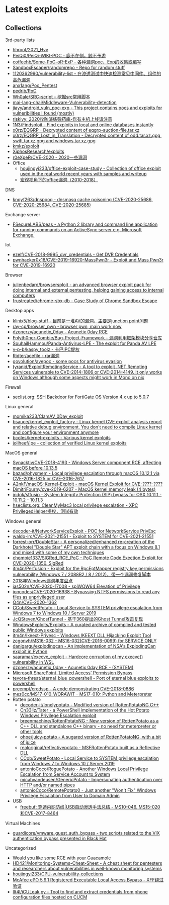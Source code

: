 # Latest exploits

## Collections

3rd-party lists

* [hhroot/2021_Hvv](https://github.com/hhroot/2021_Hvv)
* [PeiQi0/PeiQi-WIKI-POC - 鹿不在侧，鲸不予游](https://github.com/PeiQi0/PeiQi-WIKI-POC)
* [coffeehb/Some-PoC-oR-ExP - 各种漏洞poc、Exp的收集或编写](https://github.com/coffeehb/Some-PoC-oR-ExP)
* [SandboxEscaper/randomrepo - Repo for random stuff](https://github.com/SandboxEscaper/randomrepo)
* [1120362990/vulnerability-list - 在渗透测试中快速检测常见中间件、组件的高危漏洞](https://github.com/1120362990/vulnerability-list)
* [anx1ang/Poc_Pentest](https://github.com/anx1ang/Poc_Pentest)
* [pedrib/PoC](https://github.com/pedrib/PoC)
* [Wh0ale/SRC-script - 挖掘src常用脚本](https://github.com/Wh0ale/SRC-script)
* [mai-lang-chai/Middleware-Vulnerability-detection](https://github.com/mai-lang-chai/Middleware-Vulnerability-detection)
* [jiayy/android_vuln_poc-exp - This project contains pocs and exploits for vulneribilities I found (mostly)](https://github.com/jiayy/android_vuln_poc-exp)
* [riskivy: 2020攻防演练弹药库-您有主机上线请注意](https://blog.riskivy.com/2020%E6%94%BB%E9%98%B2%E6%BC%94%E7%BB%83%E5%BC%B9%E8%8D%AF%E5%BA%93-%E6%82%A8%E6%9C%89%E4%B8%BB%E6%9C%BA%E4%B8%8A%E7%BA%BF%E8%AF%B7%E6%B3%A8%E6%84%8F/)
* [1N3/Findsploit - Find exploits in local and online databases instantly](https://github.com/1N3/Findsploit)
* [x0rz/EQGRP - Decrypted content of eqgrp-auction-file.tar.xz](https://github.com/x0rz/EQGRP)
* [x0rz/EQGRP_Lost_in_Translation - Decrypted content of odd.tar.xz.gpg, swift.tar.xz.gpg and windows.tar.xz.gpg](https://github.com/x0rz/EQGRP_Lost_in_Translation)
* [kmkz/exploit](https://github.com/kmkz/exploit)
* [XiphosResearch/exploits](https://github.com/XiphosResearch/exploits)
* [r0eXpeR/CVE-2020 - 2020一些漏洞](https://github.com/r0eXpeR/CVE-2020)
* Office
  * [houjingyi233/office-exploit-case-study - Collection of office exploit used in the real world recent years with samples and writeup](https://github.com/houjingyi233/office-exploit-case-study)
  * [宏观视角下的office漏洞（2010-2018）](https://www.anquanke.com/post/id/180067)

DNS

* [knqyf263/dnspooq - dnsmasq cache poisoning (CVE-2020-25686, CVE-2020-25684, CVE-2020-25685)](https://github.com/knqyf263/dnspooq)

Exchange server

* [FSecureLABS/peas - a Python 2 library and command line application for running commands on an ActiveSync server e.g. Microsoft Exchange.](https://github.com/FSecureLABS/peas)

Iot

* [ezelf/CVE-2018-9995_dvr_credentials - Get DVR Credentials](https://github.com/ezelf/CVE-2018-9995_dvr_credentials)
* [pwnhacker0x18/CVE-2019-16920-MassPwn3r - Exploit and Mass Pwn3r for CVE-2019-16920](https://github.com/pwnhacker0x18/CVE-2019-16920-MassPwn3r)

Browser

* [julienbedard/browsersploit - an advanced browser exploit pack for doing internal and external pentesting, helping gaining access to internal computers](https://github.com/julienbedard/browsersploit)
* [frustreated/chrome-sbx-db - Case Study of Chrome Sandbox Escape](https://github.com/frustreated/chrome-sbx-db)

Desktop apps

* [klinix5/blog-stuff - 目前是一堆AV的漏洞，主要是junction point问题](https://github.com/klinix5/blog-stuff)
* [ray-cp/browser_pwn - browser pwn, main work now](https://github.com/ray-cp/browser_pwn)
* [dzonerzy/acunetix_0day - Acunetix 0day RCE](https://github.com/dzonerzy/acunetix_0day)
* [Fplyth0ner-Combie/Bug-Project-Framework - 漏洞利用框架模块分享仓库](https://github.com/Fplyth0ner-Combie/Bug-Project-Framework)
* [SouhailHammou/Panda-Antivirus-LPE - The exploit for Panda AV LPE](https://github.com/SouhailHammou/Panda-Antivirus-LPE)
* [v-p-b/kaspy_toolz - 卡巴IPC提权](https://github.com/v-p-b/kaspy_toolz)
* [Ridter/acefile - rar漏洞](https://github.com/Ridter/acefile)
* [govolution/avepoc - some pocs for antivirus evasion](https://github.com/govolution/avepoc)
* [tyranid/ExploitRemotingService - A tool to exploit .NET Remoting Services vulnerable to CVE-2014-1806 or CVE-2014-4149. It only works on Windows although some aspects might work in Mono on nix](https://github.com/tyranid/ExploitRemotingService)

Firewall

* [seclist.org: SSH Backdoor for FortiGate OS Version 4.x up to 5.0.7](https://seclists.org/fulldisclosure/2016/Jan/26)

Linux general

* [momika233/ClamAV_0Day_exploit](https://github.com/momika233/ClamAV_0Day_exploit/)
* [bsauce/kernel_exploit_factory - Linux kernel CVE exploit analysis report and relative debug environment. You don't need to compile Linux kernel and configure your environment anymore](https://github.com/bsauce/kernel_exploit_factory)
* [bcoles/kernel-exploits - Various kernel exploits](https://github.com/bcoles/kernel-exploits)
* [jollheef/lpe - collection of verified Linux kernel exploits](https://github.com/jollheef/lpe)

MacOS general

* [Synacktiv/CVE-2018-4193 - Windows Server component RCE, affecting macOS before 10.13.5](https://github.com/Synacktiv/CVE-2018-4193)
* [bazad/physmem - Local privilege escalation through macOS 10.12.1 via CVE-2016-1825 or CVE-2016-7617](https://github.com/bazad/physmem)
* [A2nkF/macOS-Kernel-Exploit - macOS Kernel Exploit for CVE-????-????](https://github.com/A2nkF/macOS-Kernel-Exploit/)
* [DimitriFourny/cve-2019-6207 - MacOS kernel memory leak (4 bytes)](https://github.com/DimitriFourny/cve-2019-6207)
* [jndok/stfusip - System Integrity Protection (SIP) bypass for OSX 10.11.1 - 10.11.2 - 10.11.3](https://github.com/jndok/stfusip)
* [hseclists.org: CleanMyMac3 local privilege escalation - XPC PrivilegedHelper提权，测试有效](https://seclists.org/fulldisclosure/2018/Jul/77)

Windows general

* [decoder-it/NetworkServiceExploit - POC for NetworkService PrivEsc](https://github.com/decoder-it/NetworkServiceExploit)
* [waldo-irc/CVE-2021-21551 - Exploit to SYSTEM for CVE-2021-21551](https://github.com/waldo-irc/CVE-2021-21551)
* [forrest-orr/DoubleStar - A personalized/enhanced re-creation of the Darkhotel "Double Star" APT exploit chain with a focus on Windows 8.1 and mixed with some of my own techniques](https://github.com/forrest-orr/DoubleStar)
* [chompie1337/SIGRed_RCE_PoC - PoC Remote Code Exection Exploit for CVE-2020-1350, SigRed](https://github.com/chompie1337/SIGRed_RCE_PoC)
* [itm4n/Perfusion - Exploit for the RpcEptMapper registry key permissions vulnerability (Windows 7 / 2088R2 / 8 / 2012)，带一个漏洞修复脚本](https://github.com/itm4n/Perfusion)
* [2018年Windows漏洞年度盘点](https://www.freebuf.com/articles/paper/194868.html)
* [jas502n/CVE-2020-17008 - splWOW64 Elevation of Privilege](https://github.com/jas502n/CVE-2020-17008)
* [ioncodes/CVE-2020-16938 - Bypassing NTFS permissions to read any files as unprivileged user](https://github.com/ioncodes/CVE-2020-16938)
* [Q4n/CVE-2020-1362](https://github.com/Q4n/CVE-2020-1362)
* [CCob/SweetPotato - Local Service to SYSTEM privilege escalation from Windows 7 to Windows 10 / Server 2019](https://github.com/CCob/SweetPotato)
* [JcQSteven/GhostTunnel - 基于360提出的Ghost Tunnel攻击复现](https://github.com/JcQSteven/GhostTunnel)
* [WindowsExploits/Exploits - A curated archive of complied and tested public Windows exploits](https://github.com/WindowsExploits/Exploits)
* [itm4n/Ikeext-Privesc - Windows IKEEXT DLL Hijacking Exploit Tool](https://github.com/itm4n/Ikeext-Privesc)
* [zcgonvh/MS16-032 - MS16-032(CVE-2016-0099) for SERVICE ONLY](https://github.com/zcgonvh/MS16-032)
* [danigargu/explodingcan - An implementation of NSA's ExplodingCan exploit in Python](https://github.com/danigargu/explodingcan)
* [saaramar/execve_exploit - Hardcore corruption of my execve() vulnerability in WSL](https://github.com/saaramar/execve_exploit)
* [dzonerzy/acunetix_0day - Acunetix 0day RCE - (SYSTEM)](https://github.com/dzonerzy/acunetix_0day)
* [Microsoft SharePoint 'Limited Access' Permission Bypass](https://cxsecurity.com/issue/WLB-2018010069)
* [tevora-threat/eternal_blue_powershell - Port of eternal blue exploits to powershell](https://github.com/tevora-threat/eternal_blue_powershell)
* [preempt/credssp - A code demonstrating CVE-2018-0886](https://github.com/preempt/credssp)
* [mez0cc/MS17-010_WORAWIT - MS17-010: Python and Meterpreter](https://github.com/mez0cc/MS17-010_WORAWIT)
* Rotten potato
  * [decoder-it/lonelypotato - Modified version of RottenPotatoNG C++](https://github.com/decoder-it/lonelypotato)
  * [Cn33liz/Tater - a PowerShell implementation of the Hot Potato Windows Privilege Escalation exploit](https://github.com/Cn33liz/Tater)
  * [breenmachine/RottenPotatoNG - New version of RottenPotato as a C++ DLL and standalone C++ binary - no need for meterpreter or other tools](https://github.com/breenmachine/RottenPotatoNG)  
  * [ohpe/juicy-potato - A sugared version of RottenPotatoNG, with a bit of juice](https://github.com/ohpe/juicy-potato)
  * [realoriginal/reflectivepotato - MSFRottenPotato built as a Reflective DLL](https://github.com/realoriginal/reflectivepotato)
  * [CCob/SweetPotato - Local Service to SYSTEM privilege escalation from Windows 7 to Windows 10 / Server 2019](https://github.com/CCob/SweetPotato)
  * [antonioCoco/RoguePotato - Another Windows Local Privilege Escalation from Service Account to System](https://github.com/antonioCoco/RoguePotato)
  * [micahvandeusen/GenericPotato - Impersonating authentication over HTTP and/or named pipes](https://github.com/micahvandeusen/GenericPotato)
  * [antonioCoco/RemotePotato0 - Just another "Won't Fix" Windows Privilege Escalation from User to Domain Admin](https://github.com/antonioCoco/RemotePotato0)
* USB
  * [freebuf: 穿透内网防线|USB自动渗透手法总结 - MS10-046, MS15-020和CVE-2017-8464](https://www.freebuf.com/sectool/158784.html)  

Virtual Machines

* [guardicore/vmware_guest_auth_bypass - two scripts related to the VIX authentication bypass presented in Black Hat](https://github.com/guardicore/vmware_guest_auth_bypass)

Uncategorized

* [Would you like some RCE with your Guacamole](https://research.checkpoint.com/2020/apache-guacamole-rce/)
* [HD421/Monitoring-Systems-Cheat-Sheet - A cheat sheet for pentesters and researchers about vulnerabilities in well-known monitoring systems](https://github.com/HD421/Monitoring-Systems-Cheat-Sheet)
* [houjingyi233/CPU-vulnerabiility-collections](https://github.com/houjingyi233/CPU-vulnerabiility-collections)
* [McAfee ePO 5.9.1 Registered Executable Local Access Bypass - XFF绕过验证](https://gist.github.com/leonjza/17eb8ed9cba0ea1d2c70b82782c6d949)
* [llt4l/iCULeak.py - Tool to find and extract credentials from phone configuration files hosted on CUCM](https://github.com/llt4l/iCULeak.py)



